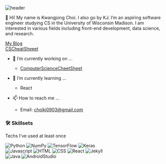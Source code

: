![header](https://capsule-render.vercel.app/api?type=rect&color=auto&height=200&section=header&text=KJ&fontSize=90)


👋 Hi! My name is Kwangjong Choi. I also go by KJ. I’m an aspiring software engineer studying CS in the University of Wisconsin Madison. I am interested in various fields including front-end development, data science, and research.

[My Blog](https://kwangjong.github.io)<br/>
[CSCheatSheeet](https://kwangjong.github.io/cscheatsheet)

- 👀 I’m currently working on ...
  - [ComputerScienceCheetSheet](https://github.com/Kwangjong/CSCheetSheet)

- 🌱 I’m currently learning ...
  - React

- 📫 How to reach me ...
  - Email: choikj0903@gmail.com  
 
### 🛠 Skillsets
Techs I've used at least once

<img alt="Python" src ="https://img.shields.io/badge/Python-3776AB.svg?&style=for-the-badge&logo=Python&logoColor=white"/> <img alt="NumPy" src ="https://img.shields.io/badge/NumPy-013243.svg?&style=for-the-badge&logo=NumPy&logoColor=white"/> <img alt="TensorFlow" src ="https://img.shields.io/badge/TensorFlow-FF6F00.svg?&style=for-the-badge&logo=TensorFlow&logoColor=white"/> <img alt="Keras" src ="https://img.shields.io/badge/Keras-D00000.svg?&style=for-the-badge&logo=Keras&logoColor=white"/> <!--python--> <br/>
<img alt="Javascript" src ="https://img.shields.io/badge/Javascript-F7DF1E.svg?&style=for-the-badge&logo=Javascript&logoColor=white"/> <img alt="HTML" src ="https://img.shields.io/badge/HTML-E34F26.svg?&style=for-the-badge&logo=HTML5&logoColor=white"/> <img alt="CSS" src ="https://img.shields.io/badge/CSS-1572B6.svg?&style=for-the-badge&logo=CSS3&logoColor=white"/> <img alt="React" src ="https://img.shields.io/badge/React-61DAFB.svg?&style=for-the-badge&logo=React&logoColor=white"/> <img alt="Jekyll" src ="https://img.shields.io/badge/Jekyll-CC0000.svg?&style=for-the-badge&logo=Jekyll&logoColor=white"/> <!--web--> <br/>
<img alt="Java" src ="https://img.shields.io/badge/Java-007396.svg?&style=for-the-badge&logo=Java&logoColor=white"/> <img alt="AndroidStudio" src ="https://img.shields.io/badge/AndroidStudio-3DDC84.svg?&style=for-the-badge&logo=AndroidStudio&logoColor=white"/> <!--java--> <br/>

<!---
Kwangjong/Kwangjong is a ✨ special ✨ repository because its `README.md` (this file) appears on your GitHub profile.
You can click the Preview link to take a look at your changes.
--->
